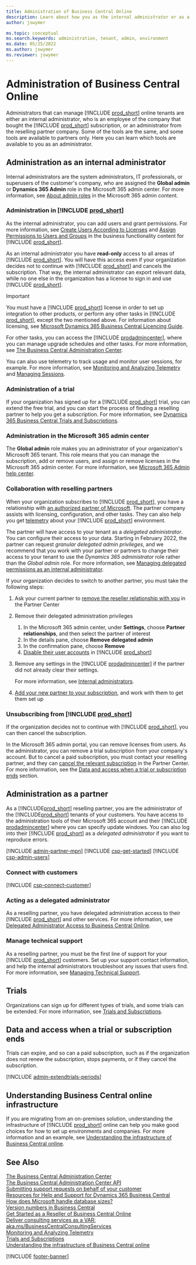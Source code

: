 ```yaml
---
title: Administration of Business Central Online
description: Learn about how you as the internal administrator or as a reselling partner can manage online tenants of Dynamics 365 Business Central.  
author: jswymer

ms.topic: conceptual
ms.search.keywords: administration, tenant, admin, environment
ms.date: 05/25/2022
ms.author: jswymer
ms.reviewer: jswymer
---
```


# Administration of Business Central Online

Administrators that can manage [!INCLUDE [prod_short](../developer/includes/prod_short.md)] online tenants are either an internal administrator, who is an employee of the company that bought the [!INCLUDE [prod_short](../developer/includes/prod_short.md)] subscription, or an administrator from the reselling partner company. Some of the tools are the same, and some tools are available to partners only. Here you can learn which tools are available to you as an administrator.  

## Administration as an internal administrator

Internal administrators are the system administrators, IT professionals, or superusers of the customer's company, who are assigned the **Global admin** or **Dynamics 365 Admin** role in the Microsoft 365 admin center. For more information, see [About admin roles](/microsoft-365/admin/add-users/about-admin-roles) in the Microsoft 365 admin content.  

### Administration in [!INCLUDE [prod_short](../developer/includes/prod_short.md)]

As the internal administrator, you can add users and grant permissions. For more information, see [Create Users According to Licenses](/dynamics365/business-central/ui-how-users-permissions) and [Assign Permissions to Users and Groups](/dynamics365/business-central/ui-define-granular-permissions) in the business functionality content for [!INCLUDE [prod_short](../developer/includes/prod_short.md)].

As an internal administrator you have **read-only** access to all areas of [!INCLUDE [prod_short](../developer/includes/prod_short.md)]. You will have this access even if your organization decides not to continue with [!INCLUDE [prod_short](../developer/includes/prod_short.md)] and cancels the subscription. That way, the internal administrator can export relevant data, while no one else in the organization has a license to sign in and use [!INCLUDE [prod_short](../developer/includes/prod_short.md)].

> [!IMPORTANT]
> You must have a [!INCLUDE [prod_short](../developer/includes/prod_short.md)] license in order to set up integration to other products, or perform any other tasks in [!INCLUDE [prod_short](../developer/includes/prod_short.md)], except the two mentioned above. For information about licensing, see [Microsoft Dynamics 365 Business Central Licencing Guide](https://aka.ms/BusinessCentralLicensing).

For other tasks, you can access the [!INCLUDE [prodadmincenter](../developer/includes/prodadmincenter.md)], where you can manage upgrade schedules and other tasks. For more information, see [The Business Central Administration Center](tenant-admin-center.md).  

You can also use telemetry to track usage and monitor user sessions, for example. For more information, see [Monitoring and Analyzing Telemetry](telemetry-overview.md) and [Managing Sessions](tenant-admin-center-manage-sessions.md).  

### Administration of a trial

If your organization has signed up for a [!INCLUDE [prod_short](../developer/includes/prod_short.md)] trial, you can extend the free trial, and you can start the process of finding a reselling partner to help you get a subscription. For more information, see [Dynamics 365 Business Central Trials and Subscriptions](/dynamics365/business-central/across-preview).  

### Administration in the Microsoft 365 admin center

The **Global admin** role makes you an administrator of your organization's Microsoft 365 tenant. This role means that you can manage the subscription, add or remove users, and assign or remove licenses in the Microsoft 365 admin center. For more information, see [Microsoft 365 Admin help center](/office365/admin/admin-home).  

### Collaboration with reselling partners

When your organization subscribes to [!INCLUDE [prod_short](../developer/includes/prod_short.md)], you have a relationship with [an authorized partner of Microsoft](/microsoft-365/admin/misc/add-partner). The partner company assists with licensing, configuration, and other tasks. They can also help you get [telemetry](telemetry-overview.md) about your [!INCLUDE [prod_short](../developer/includes/prod_short.md)] environment.  

The partner will have access to your tenant as a *delegated administrator*. You can configure their access to your data. Starting in February 2022, the partner can request *granular delegated admin privileges*, and we recommend that you work with your partner or partners to change their access to your tenant to use the *Dynamics 365 administrator* role rather than the *Global admin* role. For more information, see [Managing delegated permissions as an internal administrator](delegated-admin.md#managing-delegated-permissions-as-an-internal-administrator).  

If your organization decides to switch to another partner, you must take the following steps:

1. Ask your current partner to [remove the reseller relationship with you](/microsoft-365/admin/misc/add-partner#remove-a-reseller-relationship) in the Partner Center
2. Remove their delegated administration privileges

    1. In the Microsoft 365 admin center, under **Settings**, choose **Partner relationships**, and then select the partner of interest
    2. In the details pane, choose **Remove delegated admin**
    3. In the confirmation pane, choose **Remove**
    4. [Disable their user accounts](/dynamics365/business-central/ui-how-users-permissions#to-remove-a-users-access-to-the-system) in [!INCLUDE [prod_short](../developer/includes/prod_short.md)]  
3. Remove any settings in the [!INCLUDE [prodadmincenter](../developer/includes/prodadmincenter.md)] if the partner did not already clear their settings.  

    For more information, see [Internal administrators](tenant-admin-center.md#internal-administrators).

4. [Add your new partner to your subscription](/microsoft-365/admin/misc/add-partner#add-a-partner-to-an-existing-subscription), and work with them to get them set up  

### Unsubscribing from [!INCLUDE [prod_short](../developer/includes/prod_short.md)]

If the organization decides not to continue with [!INCLUDE [prod_short](../developer/includes/prod_short.md)], you can then cancel the subscription.  

In the Microsoft 365 admin portal, you can remove licenses from users. As the administrator, you can remove a trial subscription from your company's account. But to cancel a paid subscription, you must contact your reselling partner, and they can [cancel the relevant subscription](/partner-center/create-a-new-subscription?toc=/dynamics365/business-central/dev-itpro/administration&bc=../breadcrumb/toc.yml) in the Partner Center. For more information, see the [Data and access when a trial or subscription ends](#expire) section.  

## Administration as a partner

As a [!INCLUDE[prod_short](../developer/includes/prod_short.md)] reselling partner, you are the administrator of the [!INCLUDE[prod_short](../developer/includes/prod_short.md)] tenants of your customers. You have access to the administration tools of their Microsoft 365 account and their [!INCLUDE [prodadmincenter](../developer/includes/prodadmincenter.md)] where you can specify update windows. You can also log into their [!INCLUDE [prod_short](../developer/includes/prod_short.md)] as a *delegated administrator* if you want to reproduce errors.  

[!INCLUDE [admin-partner-mpn](../developer/includes/admin-partner-mpn.md)]
[!INCLUDE [csp-get-started](../developer/includes/csp-get-started.md)]
[!INCLUDE [csp-admin-users](../developer/includes/csp-admin-users.md)]

### Connect with customers

[!INCLUDE [csp-connect-customer](../developer/includes/csp-connect-customer.md)]

### Acting as a delegated administrator

As a reselling partner, you have delegated administration access to their [!INCLUDE [prod_short](../developer/includes/prod_short.md)] and other services. For more information, see [Delegated Administrator Access to Business Central Online](delegated-admin.md).  

### Manage technical support

As a reselling partner, you must be the first line of support for your [!INCLUDE [prod_short](../developer/includes/prod_short.md)] customers. Set up your support contact information, and help the internal administrators troubleshoot any issues that users find. For more information, see [Managing Technical Support](manage-technical-support.md).  

## Trials

Organizations can sign up for different types of trials, and some trials can be extended. For more information, see [Trials and Subscriptions](trials-subscriptions.md).  

## <a name="expire"></a>Data and access when a trial or subscription ends

Trials can expire, and so can a paid subscription, such as if the organization does not renew the subscription, stops payments, or if they cancel the subscription.  

[!INCLUDE [admin-extendtrials-periods](../developer/includes/admin-extendtrials-periods.md)]

## <a name="infrastructure"></a>Understanding Business Central online infrastructure

If you are migrating from an on-premises solution, understanding the infrastructure of [!INCLUDE [prod_short](../includes/prod_short.md)] online can help you make good choices for how to set up environments and companies. For more information and an example, see [Understanding the infrastructure of Business Central online](tenant-environment-topology.md).  

## See Also

[The Business Central Administration Center](tenant-admin-center.md)  
[The Business Central Administration Center API](administration-center-api.md)  
[Submitting support requests on behalf of your customer](manage-technical-support.md#submitsupportrequest)  
[Resources for Help and Support for Dynamics 365 Business Central](../help-and-support.md)  
[How does Microsoft handle database sizes?](../faq.yml#how-does-microsoft-handle-database-sizes)  
[Version numbers in Business Central](version-numbers.md)  
[Get Started as a Reseller of Business Central Online](get-started-online.md)  
[Deliver consulting services as a VAR: aka.ms/BusinessCentralConsultingServices](https://aka.ms/BusinessCentralConsultingServices)  
[Monitoring and Analyzing Telemetry](telemetry-overview.md)  
[Trials and Subscriptions](trials-subscriptions.md)  
[Understanding the infrastructure of Business Central online](tenant-environment-topology.md)  

[!INCLUDE [footer-banner](../includes/footer-banner.md)]
